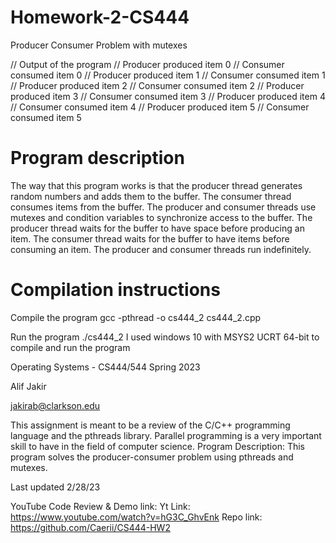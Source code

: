 # Homework-2-CS444
 Producer Consumer Problem with mutexes

 // Output of the program
// Producer produced item 0
// Consumer consumed item 0
// Producer produced item 1
// Consumer consumed item 1
// Producer produced item 2
// Consumer consumed item 2
// Producer produced item 3
// Consumer consumed item 3
// Producer produced item 4
// Consumer consumed item 4
// Producer produced item 5
// Consumer consumed item 5

# Program description
 The way that this program works is that the producer thread generates random numbers and adds them to the buffer.
 The consumer thread consumes items from the buffer.
 The producer and consumer threads use mutexes and condition variables to synchronize access to the buffer.
 The producer thread waits for the buffer to have space before producing an item.
 The consumer thread waits for the buffer to have items before consuming an item.
 The producer and consumer threads run indefinitely.

# Compilation instructions
 Compile the program
 gcc -pthread -o cs444_2 cs444_2.cpp

 Run the program
 ./cs444_2
 I used windows 10 with MSYS2 UCRT 64-bit to compile and run the program

Operating Systems - CS444/544
Spring 2023

Alif Jakir

jakirab@clarkson.edu

This assignment is meant to be a review of the C/C++ programming language and the pthreads library.
Parallel programming is a very important skill to have in the field of computer science.
Program Description: This program solves the producer-consumer problem using pthreads and mutexes.

Last updated 2/28/23

YouTube Code Review & Demo link: 
Yt Link: https://www.youtube.com/watch?v=hG3C_GhvEnk
Repo link: https://github.com/Caerii/CS444-HW2
